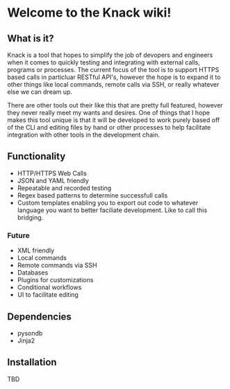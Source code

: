 # Welcome to the Knack wiki!

## What is it?
Knack is a tool that hopes to simplify the job of devopers and engineers when it comes to quickly testing and integrating with external calls, programs or processes.  The current focus of the tool is to support HTTPS based calls in particluar RESTful API's, however the hope is to expand it to other things like local commands, remote calls via SSH, or really whatever else we can dream up.

There are other tools out their like this that are pretty full featured, however they never really meet my wants and desires.  One of things that I hope makes this tool unique is that it will be developed to work purely based off of the CLI and editing files by hand or other processes to help facilitate integration with other tools in the development chain.

## Functionality
* HTTP/HTTPS Web Calls
* JSON and YAML friendly
* Repeatable and recorded testing
* Regex based patterns to determine successfull calls
* Custom templates enabling you to export out code to whatever language you want to better faciliate development.  Like to call this bridging.

### Future
* XML friendly
* Local commands
* Remote commands via SSH
* Databases
* Plugins for customizations
* Conditional workflows
* UI to facilitate editing

## Dependencies
* pysondb
* Jinja2

## Installation
TBD
